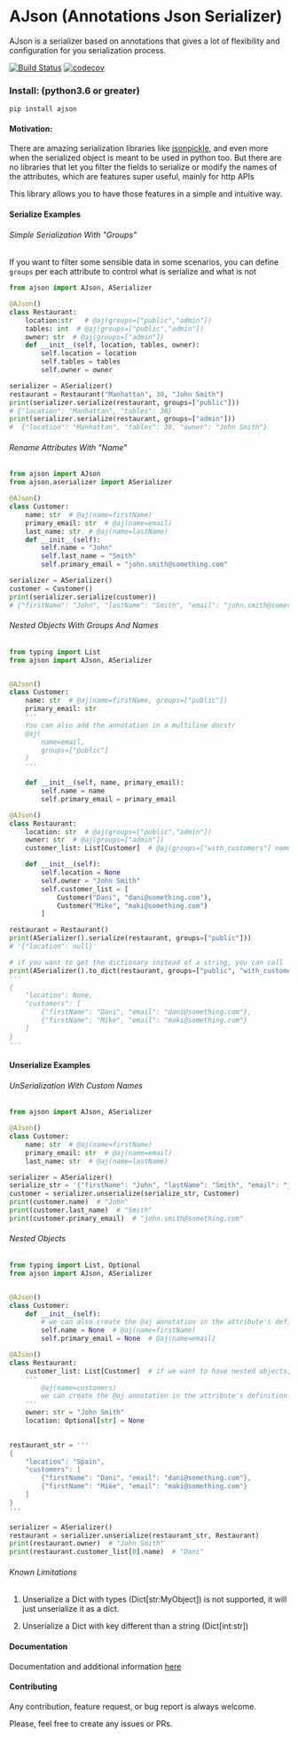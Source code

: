 # AJson (Annotations Json Serializer)

AJson is a serializer based on annotations that gives a lot of flexibility and configuration for you serialization process.

[![Build Status](https://travis-ci.org/JorgeGarciaIrazabal/ajson.svg?branch=master)](https://travis-ci.org/JorgeGarciaIrazabal/ajson)
[![codecov](https://codecov.io/gh/JorgeGarciaIrazabal/ajson/branch/master/graph/badge.svg)](https://codecov.io/gh/JorgeGarciaIrazabal/ajson)


### Install: (python3.6 or greater)

`pip install ajson`

#### Motivation:

There are amazing serialization libraries like [jsonpickle](https://jsonpickle.github.io/), and even more when the serialized object is meant to be used in python too. 
But there are no libraries that let you filter the fields to serialize or modify the names of the attributes, which are features super useful, mainly for http APIs

This library allows you to have those features in a simple and intuitive way.

#### Serialize Examples

###### Simple Serialization With "Groups"
If you want to filter some sensible data in some scenarios, you can define `groups` per each attribute to control what is serialize and what is not

```python
from ajson import AJson, ASerializer

@AJson()
class Restaurant:
    location:str   # @aj(groups=["public","admin"])
    tables: int  # @aj(groups=["public","admin"])
    owner: str  # @aj(groups=["admin"])
    def __init__(self, location, tables, owner):
        self.location = location
        self.tables = tables
        self.owner = owner

serializer = ASerializer()
restaurant = Restaurant("Manhattan", 30, "John Smith")
print(serializer.serialize(restaurant, groups=["public"])) 
# {"location": "Manhattan", "tables": 30}
print(serializer.serialize(restaurant, groups=["admin"])) 
#  {"location": "Manhattan", "tables": 30, "owner": "John Smith"}
```

###### Rename Attributes With "Name"

```python
from ajson import AJson
from ajson.aserializer import ASerializer

@AJson()
class Customer:
    name: str  # @aj(name=firstName)
    primary_email: str  # @aj(name=email)
    last_name: str  # @aj(name=lastName)
    def __init__(self):
        self.name = "John"
        self.last_name = "Smith"
        self.primary_email = "john.smith@something.com"

serializer = ASerializer()
customer = Customer()
print(serializer.serialize(customer))
# {"firstName": "John", "lastName": "Smith", "email": "john.smith@something.com"}
```

###### Nested Objects With Groups And Names

```python
from typing import List
from ajson import AJson, ASerializer


@AJson()
class Customer:
    name: str  # @aj(name=firstName, groups=["public"])
    primary_email: str
    '''
    You can also add the annotation in a multiline docstr
    @aj(
        name=email,
        groups=["public"]
    )
    '''

    def __init__(self, name, primary_email):
        self.name = name
        self.primary_email = primary_email

@AJson()
class Restaurant:
    location: str  # @aj(groups=["public","admin"])
    owner: str  # @aj(groups=["admin"])
    customer_list: List[Customer]  # @aj(groups=["with_customers"] name=customers)

    def __init__(self):
        self.location = None
        self.owner = "John Smith"
        self.customer_list = [
            Customer("Dani", "dani@something.com"),
            Customer("Mike", "maki@something.com")
        ]

restaurant = Restaurant()
print(ASerializer().serialize(restaurant, groups=["public"]))
# '{"location": null}'

# if you want to get the dictionary instead of a string, you can call `to_dict` instead of `serialize`
print(ASerializer().to_dict(restaurant, groups=["public", "with_customers"]))
'''
{
    "location": None,
    "customers": [
        {"firstName": "Dani", "email": "dani@something.com"},
        {"firstName": "Mike", "email": "maki@something.com"}
    ]
}
'''
```

#### Unserialize Examples

###### UnSerialization With Custom Names
```python
from ajson import AJson, ASerializer

@AJson()
class Customer:
    name: str  # @aj(name=firstName)
    primary_email: str  # @aj(name=email)
    last_name: str  # @aj(name=lastName)

serializer = ASerializer()
serialize_str = '{"firstName": "John", "lastName": "Smith", "email": "john.smith@something.com"}'
customer = serializer.unserialize(serialize_str, Customer)
print(customer.name)  # "John"
print(customer.last_name)  # "Smith"
print(customer.primary_email)  # "john.smith@something.com"
```

###### Nested Objects

```python
from typing import List, Optional
from ajson import AJson, ASerializer


@AJson()
class Customer:
    def __init__(self):
        # we can also create the @aj annotation in the attribute's definition
        self.name = None  # @aj(name=firstName)
        self.primary_email = None  # @aj(name=email)

@AJson()
class Restaurant:
    customer_list: List[Customer]  # if we want to have nested objects, we need to define the types hints
    '''
        @aj(name=customers)
        we can create the @aj annotation in the attribute's definition
    '''
    owner: str = "John Smith"
    location: Optional[str] = None
        

restaurant_str = '''
{
    "location": "Spain",
    "customers": [
        {"firstName": "Dani", "email": "dani@something.com"},
        {"firstName": "Mike", "email": "maki@something.com"}
    ]
}
'''

serializer = ASerializer()
restaurant = serializer.unserialize(restaurant_str, Restaurant)
print(restaurant.owner)  # "John Smith"
print(restaurant.customer_list[0].name)  # "Dani"
```

###### Known Limitations

1. Unserialize a Dict with types (Dict[str:MyObject]) is not supported, it will just unserialize it as a dict.

2. Unserialize a Dict with key different than a string (Dict[int:str])
 
#### Documentation

Documentation and additional information [here](https://jorgegarciairazabal.github.io/ajson/)

#### Contributing

Any contribution, feature request, or bug report is always welcome.

Please, feel free to create any issues or PRs. 